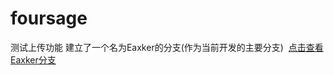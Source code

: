 # foursage
测试上传功能
建立了一个名为Eaxker的分支(作为当前开发的主要分支) 
[点击查看Eaxker分支](https://github.com/Eaxker/foursage/tree/Eaxker)
